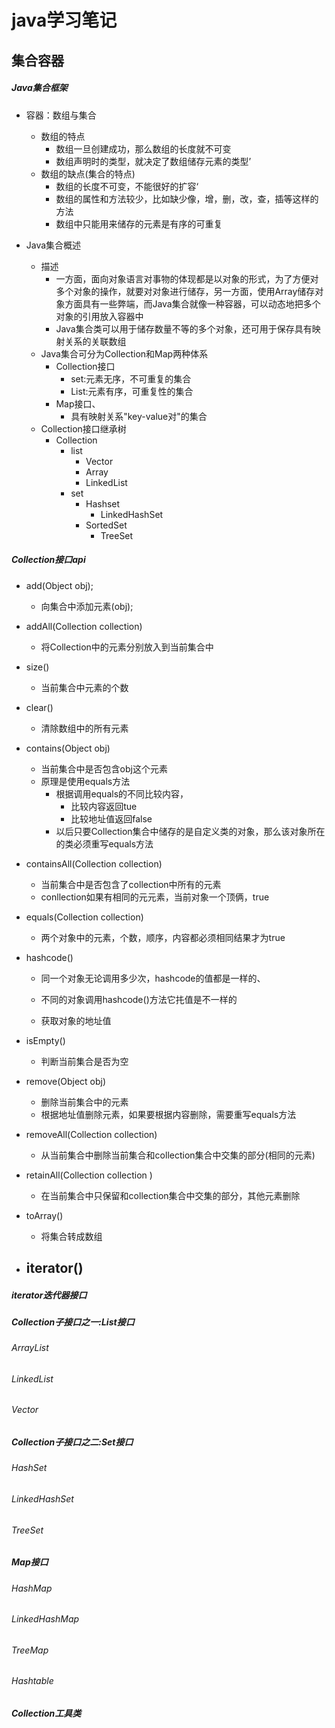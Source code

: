 # java学习笔记

## 集合容器

##### Java集合框架 

- 容器：数组与集合
  - 数组的特点
    - 数组一旦创建成功，那么数组的长度就不可变
    - 数组声明时的类型，就决定了数组储存元素的类型’
  - 数组的缺点(集合的特点)
    - 数组的长度不可变，不能很好的扩容‘
    - 数组的属性和方法较少，比如缺少像，增，删，改，查，插等这样的方法
    - 数组中只能用来储存的元素是有序的可重复

- Java集合概述
  - 描述
    - 一方面，面向对象语言对事物的体现都是以对象的形式，为了方便对多个对象的操作，就要对对象进行储存，另一方面，使用Array储存对象方面具有一些弊端，而Java集合就像一种容器，可以动态地把多个对象的引用放入容器中
    - Java集合类可以用于储存数量不等的多个对象，还可用于保存具有映射关系的关联数组
  - Java集合可分为Collection和Map两种体系
    - Collection接口
      - set:元素无序，不可重复的集合
      - List:元素有序，可重复性的集合
    - Map接口、
      - 具有映射关系"key-value对"的集合
  - Collection接口继承树
    - Collection
      - list
        - Vector
        - Array
        - LinkedList
      - set
        - Hashset
          - LinkedHashSet
        - SortedSet
          - TreeSet

##### Collection接口api

- add(Object obj);

  - 向集合中添加元素(obj);

- addAll(Collection collection)

  - 将Collection中的元素分别放入到当前集合中

- size()

  - 当前集合中元素的个数

- clear()

  - 清除数组中的所有元素

- contains(Object obj)

  - 当前集合中是否包含obj这个元素
  - 原理是使用equals方法
    - 根据调用equals的不同比较内容，
      - 比较内容返回tue
      - 比较地址值返回false
    - 以后只要Collection集合中储存的是自定义类的对象，那么该对象所在的类必须重写equals方法

- containsAll(Collection collection)

  - 当前集合中是否包含了collection中所有的元素
  - conllection如果有相同的元元素，当前对象一个顶俩，true

- equals(Collection collection)

  - 两个对象中的元素，个数，顺序，内容都必须相同结果才为true

- hashcode()

  - 同一个对象无论调用多少次，hashcode的值都是一样的、
  - 不同的对象调用hashcode()方法它扥值是不一样的

  - 获取对象的地址值

- isEmpty()
  - 判断当前集合是否为空
- remove(Object obj)
  - 删除当前集合中的元素
  - 根据地址值删除元素，如果要根据内容删除，需要重写equals方法
- removeAll(Collection collection)
  - 从当前集合中删除当前集合和collection集合中交集的部分(相同的元素)
- retainAll(Collection collection )
  - 在当前集合中只保留和collection集合中交集的部分，其他元素删除
- toArray()
  - 将集合转成数组
- iterator()
  - 

##### iterator迭代器接口

##### Collection子接口之一:List接口

###### ArrayList

###### LinkedList

###### Vector

##### Collection子接口之二:Set接口

###### HashSet

###### LinkedHashSet

###### TreeSet

##### Map接口

###### HashMap

###### LinkedHashMap

###### TreeMap

###### Hashtable

##### Collection工具类

